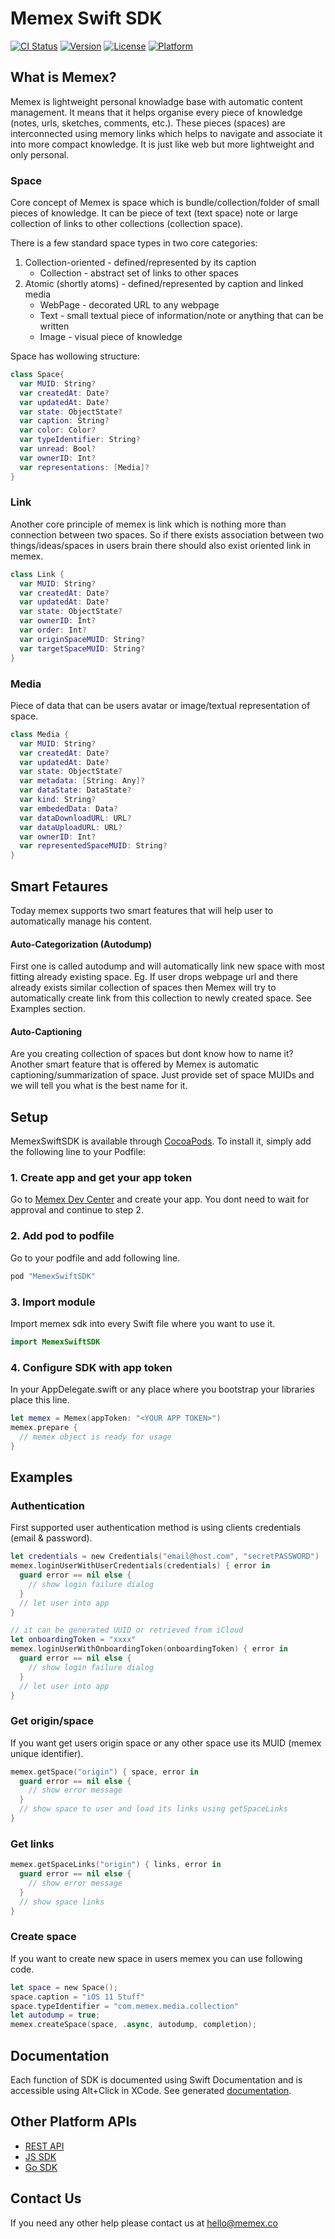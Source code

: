 # Memex Swift SDK

[![CI Status](http://img.shields.io/travis/adamzdara/MemexSwiftSDK.svg?style=flat)](https://travis-ci.org/adamzdara/MemexSwiftSDK)
[![Version](https://img.shields.io/cocoapods/v/MemexSwiftSDK.svg?style=flat)](http://cocoapods.org/pods/MemexSwiftSDK)
[![License](https://img.shields.io/cocoapods/l/MemexSwiftSDK.svg?style=flat)](http://cocoapods.org/pods/MemexSwiftSDK)
[![Platform](https://img.shields.io/cocoapods/p/MemexSwiftSDK.svg?style=flat)](http://cocoapods.org/pods/MemexSwiftSDK)

## What is Memex?

Memex is lightweight personal knowladge base with automatic content management. It means that it helps organise every piece of knowledge (notes, urls, sketches, comments, etc.). These pieces (spaces) are interconnected using memory links which helps to navigate and associate it into more compact knowledge. It is just like web but more lightweight and only personal. 

### Space
Core concept of Memex is space which is bundle/collection/folder of small pieces of knowledge. It can be piece of text (text space) note or large collection of links to other collections (collection space).

There is a few standard space types in two core categories:

1. Collection-oriented - defined/represented by its caption
	* Collection - abstract set of links to other spaces
2. Atomic (shortly atoms) - defined/represented by caption and linked media
	* WebPage - decorated URL to any webpage
	* Text - small textual piece of information/note or anything that can be written
	* Image - visual piece of knowledge

Space has wollowing structure:

```swift
class Space{
  var MUID: String?
  var createdAt: Date?
  var updatedAt: Date?
  var state: ObjectState?
  var caption: String?
  var color: Color?
  var typeIdentifier: String?
  var unread: Bool?
  var ownerID: Int?
  var representations: [Media]?
}
```

### Link

Another core principle of memex is link which is nothing more than connection between two spaces. So if there exists association between two things/ideas/spaces in users brain there should also exist oriented link in memex.

```swift
class Link {
  var MUID: String?
  var createdAt: Date?
  var updatedAt: Date?
  var state: ObjectState?
  var ownerID: Int?
  var order: Int?
  var originSpaceMUID: String?
  var targetSpaceMUID: String? 
}
```

### Media

Piece of data that can be users avatar or image/textual representation of space.

```swift
class Media {
  var MUID: String?
  var createdAt: Date?
  var updatedAt: Date?
  var state: ObjectState?
  var metadata: [String: Any]?
  var dataState: DataState?
  var kind: String?
  var embededData: Data?
  var dataDownloadURL: URL?
  var dataUploadURL: URL?
  var ownerID: Int?
  var representedSpaceMUID: String?
}
```

## Smart Fetaures

Today memex supports two smart features that will help user to automatically manage his content.

#### Auto-Categorization (Autodump)

First one is called autodump and will automatically link new space with most fitting already existing space. Eg. If user drops webpage url and there already exists similar collection of spaces then Memex will try to automatically create link from this collection to newly created space. See Examples section.

#### Auto-Captioning

Are you creating collection of spaces but dont know how to name it?Another smart feature that is offered by Memex is automatic captioning/summarization of space. Just provide set of space MUIDs and we will tell you what is the best name for it.


## Setup

MemexSwiftSDK is available through [CocoaPods](http://cocoapods.org). To install
it, simply add the following line to your Podfile:


### 1. Create app and get your app token

Go to [Memex Dev Center](https://memex.co/apps/dev) and create your app. You dont need to wait for approval and continue to step 2.  


### 2. Add pod to podfile

Go to your podfile and add following line.

```ruby
pod "MemexSwiftSDK"
```

### 3. Import module

Import memex sdk into every Swift file where you want to use it.

```swift
import MemexSwiftSDK
```

### 4. Configure SDK with app token


In your AppDelegate.swift or any place where you bootstrap your libraries place this line.

```swift
let memex = Memex(appToken: "<YOUR APP TOKEN>")
memex.prepare {
  // memex object is ready for usage
}
```

## Examples

### Authentication

First supported user authentication method is using clients credentials (email & password).

```swift
let credentials = new Credentials("email@host.com", "secretPASSWORD")
memex.loginUserWithUserCredentials(credentials) { error in
  guard error == nil else {
    // show login failure dialog
  }
  // let user into app
}
```

```swift
// it can be generated UUID or retrieved from iCloud
let onboardingToken = "xxxx" 
memex.loginUserWithOnboardingToken(onboardingToken) { error in
  guard error == nil else {
    // show login failure dialog
  }
  // let user into app
}

```

### Get origin/space

If you want get users origin space or any other space use its MUID (memex unique identifier).

```swift
memex.getSpace("origin") { space, error in
  guard error == nil else {
    // show error message
  }
  // show space to user and load its links using getSpaceLinks
}
```

### Get links

```swift
memex.getSpaceLinks("origin") { links, error in
  guard error == nil else {
    // show error message
  }
  // show space links
}
```

### Create space

If you want to create new space in users memex you can use following code.

```swift
let space = new Space();
space.caption = "iOS 11 Stuff"
space.typeIdentifier = "com.memex.media.collection"
let autodump = true;
memex.createSpace(space, .async, autodump, completion);
```

## Documentation

Each function of SDK is documented using Swift Documentation and is accessible using Alt+Click in XCode. See generated [documentation](http://memex.co/apps/dev/doc/swift).

## Other Platform APIs

* [REST API](https://github.com/memexapp/memex-rest-api-doc)  
* [JS SDK](https://github.com/memexapp/memex-js-sdk)  
* [Go SDK](https://github.com/memexapp/memex-go-sdk)  

## Contact Us

If you need any other help please contact us at [hello@memex.co](mailto:hello@memex.co)  
